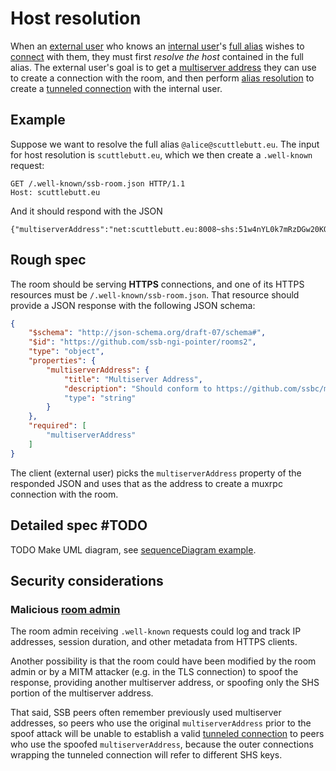 # Host resolution

When an [external user](../Stakeholders/External%20user.md) who knows an [internal user](../Stakeholders/Internal%20user.md)'s [full alias](Full%20alias%20string.md) wishes to [connect](../Participation/Tunneled%20connection.md) with them, they must first *resolve the host* contained in the full alias. The external user's goal is to get a [multiserver address](https://github.com/ssb-js/multiserver) they can use to create a connection with the room, and then perform [alias resolution](Alias%20resolution.md) to create a [tunneled connection](../Participation/Tunneled%20connection.md) with the internal user.

## Example

Suppose we want to resolve the full alias `@alice@scuttlebutt.eu`. The input for host resolution is `scuttlebutt.eu`, which we then create a `.well-known` request:

```
GET /.well-known/ssb-room.json HTTP/1.1
Host: scuttlebutt.eu
```

And it should respond with the JSON

```
{"multiserverAddress":"net:scuttlebutt.eu:8008~shs:51w4nYL0k7mRzDGw20KQqCjt35y8qLiBNtWk3MX7ppo="}
```

## Rough spec

The room should be serving **HTTPS** connections, and one of its HTTPS resources must be `/.well-known/ssb-room.json`. That resource should provide a JSON response with the following JSON schema:

```json
{
	"$schema": "http://json-schema.org/draft-07/schema#", 
	"$id": "https://github.com/ssb-ngi-pointer/rooms2", 
	"type": "object",
	"properties": {
		"multiserverAddress": {
			"title": "Multiserver Address", 
			"description": "Should conform to https://github.com/ssbc/multiserver-address"
			"type": "string"
		}
	},
	"required": [
		"multiserverAddress"
	]
}
```

The client (external user) picks the `multiserverAddress` property of the responded JSON and uses that as the address to create a muxrpc connection with the room. 

## Detailed spec #TODO

TODO Make UML diagram, see [sequenceDiagram example](../Misc/sequenceDiagram%20example.md).

## Security considerations

### Malicious [room admin](../Stakeholders/Room%20admin.md)

The room admin receiving `.well-known` requests could log and track IP addresses, session duration, and other metadata from HTTPS clients.

Another possibility is that the room could have been modified by the room admin or by a MITM attacker (e.g. in the TLS connection) to spoof the response, providing another multiserver address, or spoofing only the SHS portion of the multiserver address.

That said, SSB peers often remember previously used multiserver addresses, so peers who use the original `multiserverAddress` prior to the spoof attack will be unable to establish a valid [tunneled connection](Tunneled%20connection.md) to peers who use the spoofed `multiserverAddress`, because the outer connections wrapping the tunneled connection will refer to different SHS keys.
